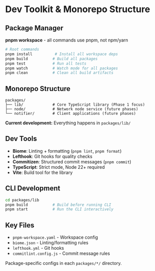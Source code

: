# Dev Toolkit & Monorepo Structure

## Package Manager

**pnpm workspace** - all commands use pnpm, not npm/yarn

```bash
# Root commands
pnpm install          # Install all workspace deps
pnpm build           # Build all packages
pnpm test            # Run all tests
pnpm watch           # Watch mode for all packages
pnpm clean           # Clean all build artifacts
```

## Monorepo Structure

```
packages/
├── lib/             # Core TypeScript library (Phase 1 focus)
├── node/            # Network node service (future phases)
└── notifier/        # Client applications (future phases)
```

**Current development:** Everything happens in `packages/lib/`

## Dev Tools

- **Biome**: Linting + formatting (`pnpm lint`, `pnpm format`)
- **Lefthook**: Git hooks for quality checks
- **Commitizen**: Structured commit messages (`pnpm commit`)
- **TypeScript**: Strict mode, Node 22+ required
- **Vite**: Build tool for the library

## CLI Development

```bash
cd packages/lib
pnpm build           # Build before running CLI
pnpm start           # Run the CLI interactively
```

## Key Files

- `pnpm-workspace.yaml` - Workspace config
- `biome.json` - Linting/formatting rules
- `lefthook.yml` - Git hooks
- `commitlint.config.js` - Commit message rules

Package-specific configs in each `packages/*/` directory.
